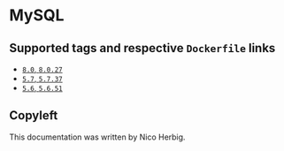 # MySQL

## Supported tags and respective `Dockerfile` links

 * [`8.0`, `8.0.27`](https://github.com/nicoherbigio/docker-mysql/blob/master/8.0/debian/default/Dockerfile)
 * [`5.7`, `5.7.37`](https://github.com/nicoherbigio/docker-mysql/blob/master/5.7/debian/default/Dockerfile)
 * [`5.6`, `5.6.51`](https://github.com/nicoherbigio/docker-mysql/blob/master/5.6/debian/default/Dockerfile)

## Copyleft

This documentation was written by Nico Herbig.
